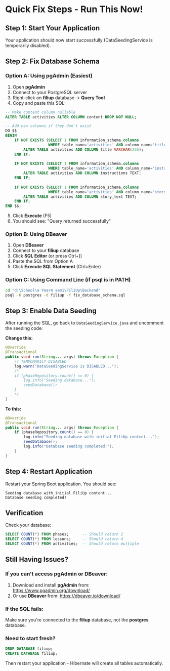 # Quick Fix Steps - Run This Now!

## Step 1: Start Your Application
Your application should now start successfully (DataSeedingService is temporarily disabled).

## Step 2: Fix Database Schema

### Option A: Using pgAdmin (Easiest)
1. Open **pgAdmin**
2. Connect to your PostgreSQL server
3. Right-click on **filiup** database → **Query Tool**
4. Copy and paste this SQL:

```sql
-- Make content column nullable
ALTER TABLE activities ALTER COLUMN content DROP NOT NULL;

-- Add new columns if they don't exist
DO $$ 
BEGIN
    IF NOT EXISTS (SELECT 1 FROM information_schema.columns 
                   WHERE table_name='activities' AND column_name='title') THEN
        ALTER TABLE activities ADD COLUMN title VARCHAR(255);
    END IF;
    
    IF NOT EXISTS (SELECT 1 FROM information_schema.columns 
                   WHERE table_name='activities' AND column_name='instructions') THEN
        ALTER TABLE activities ADD COLUMN instructions TEXT;
    END IF;
    
    IF NOT EXISTS (SELECT 1 FROM information_schema.columns 
                   WHERE table_name='activities' AND column_name='story_text') THEN
        ALTER TABLE activities ADD COLUMN story_text TEXT;
    END IF;
END $$;
```

5. Click **Execute** (F5)
6. You should see: "Query returned successfully"

### Option B: Using DBeaver
1. Open **DBeaver**
2. Connect to your **filiup** database
3. Click **SQL Editor** (or press Ctrl+])
4. Paste the SQL from Option A
5. Click **Execute SQL Statement** (Ctrl+Enter)

### Option C: Using Command Line (if psql is in PATH)
```bash
cd "d:\School\a Year4 sem1\FiliUp\Backend"
psql -U postgres -d filiup -f fix_database_schema.sql
```

## Step 3: Enable Data Seeding

After running the SQL, go back to `DataSeedingService.java` and uncomment the seeding code:

**Change this:**
```java
@Override
@Transactional
public void run(String... args) throws Exception {
    // TEMPORARILY DISABLED
    log.warn("DataSeedingService is DISABLED...");
    /*
    if (phaseRepository.count() == 0) {
        log.info("Seeding database...");
        seedDatabase();
    }
    */
}
```

**To this:**
```java
@Override
@Transactional
public void run(String... args) throws Exception {
    if (phaseRepository.count() == 0) {
        log.info("Seeding database with initial FiliUp content...");
        seedDatabase();
        log.info("Database seeding completed!");
    }
}
```

## Step 4: Restart Application
Restart your Spring Boot application. You should see:
```
Seeding database with initial FiliUp content...
Database seeding completed!
```

## Verification
Check your database:
```sql
SELECT COUNT(*) FROM phases;      -- Should return 2
SELECT COUNT(*) FROM lessons;     -- Should return 4
SELECT COUNT(*) FROM activities;  -- Should return multiple
```

## Still Having Issues?

### If you can't access pgAdmin or DBeaver:
1. Download and install **pgAdmin** from: https://www.pgadmin.org/download/
2. Or use **DBeaver** from: https://dbeaver.io/download/

### If the SQL fails:
Make sure you're connected to the **filiup** database, not the **postgres** database.

### Need to start fresh?
```sql
DROP DATABASE filiup;
CREATE DATABASE filiup;
```
Then restart your application - Hibernate will create all tables automatically.
